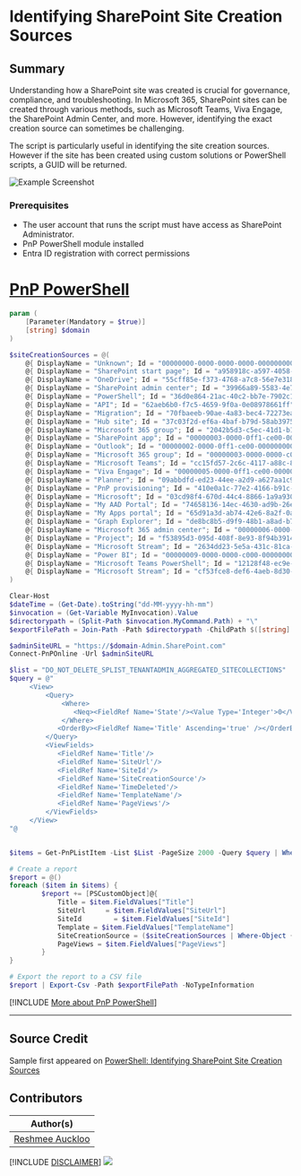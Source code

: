 

# Identifying SharePoint Site Creation Sources

## Summary

Understanding how a SharePoint site was created is crucial for governance, compliance, and troubleshooting. In Microsoft 365, SharePoint sites can be created through various methods, such as Microsoft Teams, Viva Engage, the SharePoint Admin Center, and more. However, identifying the exact creation source can sometimes be challenging.

The script is particularly useful in identifying the site creation sources. However if the site has been created using custom solutions or PowerShell scripts, a GUID will be returned. 

![Example Screenshot](assets/preview.png)

### Prerequisites

- The user account that runs the script must have access as SharePoint Administrator.
- PnP PowerShell module installed
- Entra ID registration with correct permissions

# [PnP PowerShell](#tab/pnpps)

```powershell
param (
    [Parameter(Mandatory = $true)]
    [string] $domain
)

$siteCreationSources = @(
    @{ DisplayName = "Unknown"; Id = "00000000-0000-0000-0000-000000000000"; Name = "Unknown" },
    @{ DisplayName = "SharePoint start page"; Id = "a958918c-a597-4058-8ac8-8a98b6e58b45"; Name = "SPHome" },
    @{ DisplayName = "OneDrive"; Id = "55cff85e-f373-4768-a7c8-56e7e318e760"; Name = "ODB" },
    @{ DisplayName = "SharePoint admin center"; Id = "39966a89-5583-4e7f-a348-af1bf160ae49"; Name = "SPTenantAdmin" },
    @{ DisplayName = "PowerShell"; Id = "36d0e864-21ac-40c2-bb7e-7902c1d57c4a"; Name = "PowerShell" },
    @{ DisplayName = "API"; Id = "62aeb6b0-f7c5-4659-9f0a-0e08978661ff"; Name = "API" },
    @{ DisplayName = "Migration"; Id = "70fbaeeb-90ae-4a83-bec4-72273ea97b89"; Name = "Migration" },
    @{ DisplayName = "Hub site"; Id = "37c03f2d-ef6a-4baf-b79d-58ab39757312"; Name = "HubSite" },
    @{ DisplayName = "Microsoft 365 group"; Id = "2042b5d3-c5ec-41d1-b13c-0e53936c2c67"; Name = "GroupStatus" },
    @{ DisplayName = "SharePoint app"; Id = "00000003-0000-0ff1-ce00-000000000000"; Name = "SPApplication" },
    @{ DisplayName = "Outlook"; Id = "00000002-0000-0ff1-ce00-000000000000"; Name = "EXO" },
    @{ DisplayName = "Microsoft 365 group"; Id = "00000003-0000-0000-c000-000000000000"; Name = "MSGraph" },
    @{ DisplayName = "Microsoft Teams"; Id = "cc15fd57-2c6c-4117-a88c-83b1d56b4bbe"; Name = "TeamsService" },
    @{ DisplayName = "Viva Engage"; Id = "00000005-0000-0ff1-ce00-000000000000"; Name = "Yammer" },
    @{ DisplayName = "Planner"; Id = "09abbdfd-ed23-44ee-a2d9-a627aa1c90f3"; Name = "Planner" },
    @{ DisplayName = "PnP provisioning"; Id = "410e0a1c-77e2-4166-b91c-ba5cec4f658d"; Name = "PnP" },
    @{ DisplayName = "Microsoft"; Id = "03cd98f4-670d-44c4-8866-1a9a93079b6c"; Name = "SPTenantProvisioning" },
    @{ DisplayName = "My AAD Portal"; Id = "74658136-14ec-4630-ad9b-26e160ff0fc6"; Name = "AADPortal" },
    @{ DisplayName = "My Apps portal"; Id = "65d91a3d-ab74-42e6-8a2f-0add61688c74"; Name = "AADMyApps" },
    @{ DisplayName = "Graph Explorer"; Id = "de8bc8b5-d9f9-48b1-a8ad-b748da725064"; Name = "GraphExplorer" },
    @{ DisplayName = "Microsoft 365 admin center"; Id = "00000006-0000-0ff1-ce00-000000000000"; Name = "O365AdminCenter" },
    @{ DisplayName = "Project"; Id = "f53895d3-095d-408f-8e93-8f94b391404e"; Name = "Project" },
    @{ DisplayName = "Microsoft Stream"; Id = "2634dd23-5e5a-431c-81ca-11710d9079f4"; Name = "Stream" },
    @{ DisplayName = "Power BI"; Id = "00000009-0000-0000-c000-000000000000"; Name = "PowerBI" },
    @{ DisplayName = "Microsoft Teams PowerShell"; Id = "12128f48-ec9e-42f0-b203-ea49fb6af367"; Name = "TeamsPowerShell" },
    @{ DisplayName = "Microsoft Stream"; Id = "cf53fce8-def6-4aeb-8d30-b158e7b1cf83"; Name = "StreamUI" }
)

Clear-Host
$dateTime = (Get-Date).toString("dd-MM-yyyy-hh-mm")
$invocation = (Get-Variable MyInvocation).Value
$directorypath = (Split-Path $invocation.MyCommand.Path) + "\"
$exportFilePath = Join-Path -Path $directorypath -ChildPath $([string]::Concat($domain,"-createdSource_",$dateTime,".csv"));

$adminSiteURL = "https://$domain-Admin.SharePoint.com"
Connect-PnPOnline -Url $adminSiteURL

$list = "DO_NOT_DELETE_SPLIST_TENANTADMIN_AGGREGATED_SITECOLLECTIONS"
$query = @"
     <View>
         <Query>
             <Where>
                <Neq><FieldRef Name='State'/><Value Type='Integer'>0</Value></Neq>
             </Where>
            <OrderBy><FieldRef Name='Title' Ascending='true' /></OrderBy>
         </Query>
         <ViewFields>
            <FieldRef Name='Title'/>
            <FieldRef Name='SiteUrl'/>
            <FieldRef Name='SiteId'/>
            <FieldRef Name='SiteCreationSource'/>
            <FieldRef Name='TimeDeleted'/>
            <FieldRef Name='TemplateName'/>
            <FieldRef Name='PageViews'/>
         </ViewFields>
     </View>
"@


$items = Get-PnPListItem -List $List -PageSize 2000 -Query $query | Where-Object { -not $_.FieldValues["TimeDeleted"] }

# Create a report
$report = @()
foreach ($item in $items) {
        $report += [PSCustomObject]@{
            Title = $item.FieldValues["Title"]
            SiteUrl     = $item.FieldValues["SiteUrl"]
            SiteId        = $item.FieldValues["SiteId"]
            Template = $item.FieldValues["TemplateName"]
            SiteCreationSource = ($siteCreationSources | Where-Object { $_.Id -eq $item.FieldValues["SiteCreationSource"] }).DisplayName ?? $item.FieldValues["SiteCreationSource"] 
            PageViews = $item.FieldValues["PageViews"]
        }
}

# Export the report to a CSV file
$report | Export-Csv -Path $exportFilePath -NoTypeInformation
```

[!INCLUDE [More about PnP PowerShell](../../docfx/includes/MORE-PNPPS.md)]

***

## Source Credit

Sample first appeared on [PowerShell: Identifying SharePoint Site Creation Sources](https://reshmeeauckloo.com/posts/powershell-spo-site-creation-source//)

## Contributors

| Author(s) |
|-----------|
| [Reshmee Auckloo](https://github.com/reshmee011) |


[!INCLUDE [DISCLAIMER](../../docfx/includes/DISCLAIMER.md)]
<img src="https://m365-visitor-stats.azurewebsites.net/script-samples/scripts/spo-find-site-creationsource" aria-hidden="true" />
